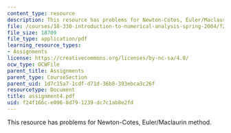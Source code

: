 ```yaml
---
content_type: resource
description: This resource has problems for Newton-Cotes, Euler/Maclaurin method.
file: /courses/18-330-introduction-to-numerical-analysis-spring-2004/f24f166ce0968d791239dc7c1ab8e2fd_assignment4.pdf
file_size: 18709
file_type: application/pdf
learning_resource_types:
- Assignments
license: https://creativecommons.org/licenses/by-nc-sa/4.0/
ocw_type: OCWFile
parent_title: Assignments
parent_type: CourseSection
parent_uid: 1d7c15a7-1cdf-d71d-36b8-393ebca3c26f
resourcetype: Document
title: assignment4.pdf
uid: f24f166c-e096-8d79-1239-dc7c1ab8e2fd
---
```

This resource has problems for Newton-Cotes, Euler/Maclaurin method.